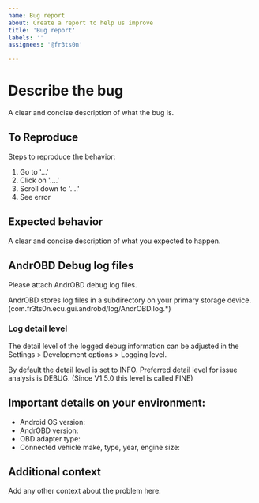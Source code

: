 ```yaml
---
name: Bug report
about: Create a report to help us improve
title: 'Bug report'
labels: ''
assignees: '@fr3ts0n'

---
```


# Describe the bug

A clear and concise description of what the bug is.

## To Reproduce

Steps to reproduce the behavior:
1. Go to '...'
2. Click on '....'
3. Scroll down to '....'
4. See error

## Expected behavior

A clear and concise description of what you expected to happen.

## AndrOBD Debug log files

Please attach AndrOBD debug log files.

AndrOBD stores log files in a subdirectory on your primary storage device. (com.fr3ts0n.ecu.gui.androbd/log/AndrOBD.log.*)

### Log detail level

The detail level of the logged debug information can be adjusted in the Settings > Development options > Logging level.

By default the detail level is set to INFO.
Preferred detail level for issue analysis is DEBUG. (Since V1.5.0 this level is called FINE)

## Important details on your environment:

- Android OS version:
- AndrOBD version:
- OBD adapter type:
- Connected vehicle make, type, year, engine size:

## Additional context

Add any other context about the problem here.
